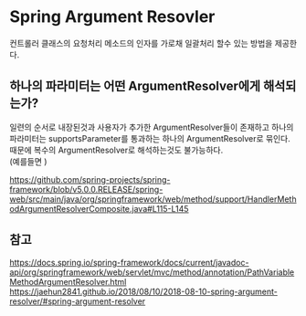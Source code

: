 # Spring Argument Resovler 

컨트롤러 클래스의 요청처리 메소드의 인자를 가로채 일괄처리 할수 있는 방법을 제공한다.  

## 하나의 파라미터는 어떤 ArgumentResolver에게 해석되는가?
일련의 순서로 내장된것과 사용자가 추가한 ArgumentResolver들이 존재하고 하나의 파라미터는 supportsParameter를 통과하는 하나의 ArgumentResolver로 묶인다.  
때문에 복수의 ArgumentResolver로 해석하는것도 불가능하다.  
(예를들면 )
  
https://github.com/spring-projects/spring-framework/blob/v5.0.0.RELEASE/spring-web/src/main/java/org/springframework/web/method/support/HandlerMethodArgumentResolverComposite.java#L115-L145  

## 참고  
https://docs.spring.io/spring-framework/docs/current/javadoc-api/org/springframework/web/servlet/mvc/method/annotation/PathVariableMethodArgumentResolver.html  
https://jaehun2841.github.io/2018/08/10/2018-08-10-spring-argument-resolver/#spring-argument-resolver   
